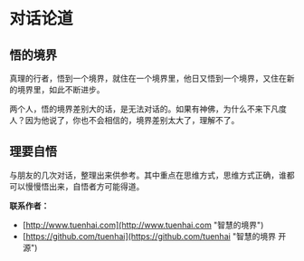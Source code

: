 # 对话论道

## 悟的境界

真理的行者，悟到一个境界，就住在一个境界里，他日又悟到一个境界，又住在新的境界里，如此不断进步。

两个人，悟的境界差别大的话，是无法对话的。如果有神佛，为什么不来下凡度人？因为他说了，你也不会相信的，境界差别太大了，理解不了。

## 理要自悟

与朋友的几次对话，整理出来供参考。其中重点在思维方式，思维方式正确，谁都可以慢慢悟出来，自悟者方可能得道。

**联系作者：**
* [http://www.tuenhai.com](http://www.tuenhai.com "智慧的境界")
* [https://github.com/tuenhai](https://github.com/tuenhai "智慧的境界 开源")